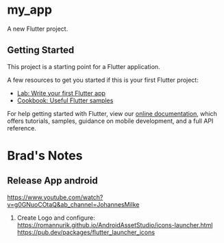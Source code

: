 # my_app

A new Flutter project.

## Getting Started

This project is a starting point for a Flutter application.

A few resources to get you started if this is your first Flutter project:

- [Lab: Write your first Flutter app](https://flutter.dev/docs/get-started/codelab)
- [Cookbook: Useful Flutter samples](https://flutter.dev/docs/cookbook)

For help getting started with Flutter, view our
[online documentation](https://flutter.dev/docs), which offers tutorials,
samples, guidance on mobile development, and a full API reference.

# Brad's Notes

## Release App android

https://www.youtube.com/watch?v=g0GNuoCOtaQ&ab_channel=JohannesMilke

1. Create Logo and configure:
   https://romannurik.github.io/AndroidAssetStudio/icons-launcher.html
   https://pub.dev/packages/flutter_launcher_icons
